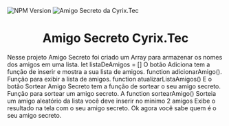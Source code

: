 
![NPM Version](https://img.shields.io/npm/v/javascript?style=flat-square&color=green)
![Amigo Secreto da Cyrix.Tec](https://github.com/user-attachments/assets/c452b546-bdc3-40b4-b86e-901f3cb4313e)

<h1 align="center"> Amigo Secreto Cyrix.Tec </h1>
Nesse projeto Amigo Secreto foi criado um Array para armazenar os nomes dos amigos em uma lista.
let listaDeAmigos = []
O botão Adiciona tem a função de inserir e mostra a sua lista de amigos.
function adicionarAmigo().
Função para exibir a lista de amigos.
function atualizarListaAmigos()
E o botão Sortear Amigo Secreto tem a função de sortear o seu amigo secreto.
Função para sortear um amigo secreto.
A function sortearAmigo()
Sorteia um amigo aleatório da lista
você deve inserir no minimo 2 amigos 
Exibe o resultado na tela com o seu amigo secreto.
Ok agora você sabe quem é o seu amigo secreto.
